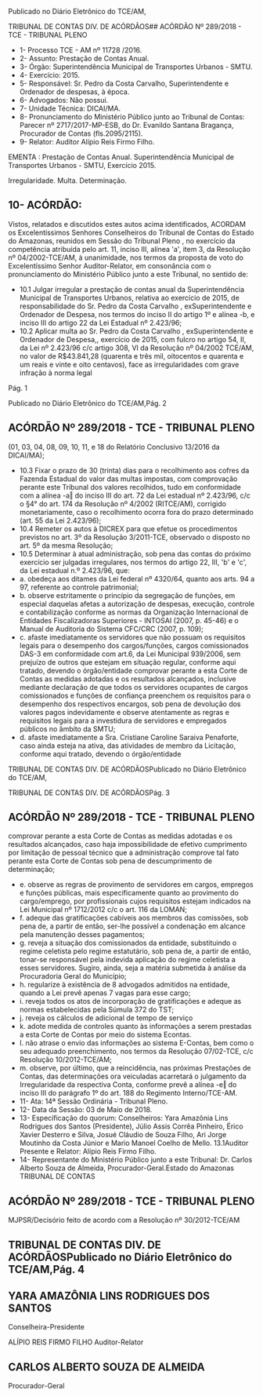 Publicado  no  Diário Eletrônico do TCE/AM,

TRIBUNAL DE CONTAS DIV. DE  ACÓRDÃOS## ACÓRDÃO Nº 289/2018 - TCE - TRIBUNAL PLENO

- 1- Processo TCE - AM nº 11728 /2016.
- 2- Assunto: Prestação de Contas Anual.
- 3- Órgão: Superintendência Municipal de Transportes Urbanos - SMTU.
- 4- Exercício: 2015.
- 5- Responsável: Sr. Pedro  da  Costa Carvalho, Superintendente  e Ordenador  de despesas, à época.
- 6- Advogados: Não possui.
- 7- Unidade Técnica: DICAI/MA.
- 8- Pronunciamento  do Ministério  Público  junto  ao Tribunal  de Contas: Parecer  nº 2717/2017-MP-ESB,  do  Dr.  Evanildo  Santana  Bragança,  Procurador  de  Contas (fls.2095/2115).
- 9- Relator: Auditor Alípio Reis Firmo Filho.

EMENTA : Prestação de Contas Anual. Superintendência Municipal de Transportes Urbanos - SMTU, Exercício 2015.

Irregularidade. Multa. Determinação.

## 10-  ACÓRDÃO:

Vistos, relatados e discutidos estes autos acima identificados, ACORDAM os Excelentíssimos Senhores Conselheiros do Tribunal de Contas do Estado do Amazonas, reunidos em Sessão do Tribunal Pleno , no exercício da competência atribuída pelo art. 11, inciso III, alínea 'a', item 3, da Resolução nº 04/2002-TCE/AM, à unanimidade, nos termos da proposta de voto do Excelentíssimo Senhor Auditor-Relator, em consonância com o pronunciamento do Ministério Público junto a este Tribunal, no sentido de:

- 10.1 Julgar irregular a  prestação de contas anual da Superintendência Municipal de Transportes Urbanos, relativa ao exercício de 2015, de responsabilidade do Sr. Pedro da Costa Carvalho , exSuperintendente e Ordenador de Despesa, nos termos do inciso II do artigo 1º e alínea -b, e inciso III do artigo 22 da Lei Estadual nº 2.423/96;
- 10.2 Aplicar multa ao Sr. Pedro da Costa Carvalho , exSuperintendente e Ordenador de Despesa,, exercício de 2015, com fulcro  no  artigo  54,  II,  da  Lei  nº  2.423/96  c/c  artigo  308,  VI  da Resolução nº 04/2002 TCE/AM, no valor de R$43.841,28 (quarenta e  três  mil,  oitocentos  e  quarenta  e  um  reais  e  vinte  e  oito centavos), face as irregularidades com grave infração à norma legal

Pág. 1

Publicado  no  Diário Eletrônico do TCE/AM,Pág. 2

## ACÓRDÃO Nº 289/2018 - TCE - TRIBUNAL PLENO

(01, 03, 04, 08, 09, 10, 11, e 18 do Relatório Conclusivo 13/2016 da DICAI/MA);

- 10.3 Fixar o prazo de 30 (trinta) dias para o recolhimento aos cofres da Fazenda Estadual do valor das multas impostas, com comprovação perante este Tribunal dos valores recolhidos, tudo em conformidade com  a  alínea  -a‖  do  inciso  III  do  art.  72  da  Lei  estadual  nº 2.423/96,  c/c  o  §4°  do  art.  174  da  Resolução  nº  4/2002  (RITCE/AM),  corrigido  monetariamente,  caso  o  recolhimento  ocorra fora do prazo determinado (art. 55 da Lei 2.423/96);
- 10.4 Remeter  os  autos  à  DICREX  para  que  efetue  os  procedimentos previstos no art. 3º da Resolução 3/2011-TCE, observado o disposto no art. 5º da mesma Resolução;
- 10.5 Determinar à atual administração, sob pena das contas do próximo exercício ser julgadas irregulares, nos termos do artigo 22, III, 'b' e 'c', da Lei estadual n.º 2.423/96, que:
- a. obedeça aos ditames da Lei federal nº 4320/64, quanto aos arts. 94 a 97, referente ao controle patrimonial;
- b. observe estritamente o princípio da segregação de funções, em especial daquelas afetas a autorização de despesas, execução, controle e contabilização conforme as normas da Organização Internacional de Entidades Fiscalizadoras Superiores - INTOSAI (2007, p. 45-46) e o Manual de Auditoria do Sistema CFC/CRC (2007, p. 109);
- c. afaste imediatamente  os  servidores  que  não  possuam  os requisitos legais para o desempenho dos cargos/funções, cargos comissionados  DAS-3  em  conformidade  com  art.6,  da  Lei Municipal  939/2006,  sem  prejuízo  de  outros  que  estejam  em situação regular, conforme aqui tratado, devendo o órgão/entidade  comprovar  perante  a  esta  Corte  de  Contas  as medidas adotadas e os resultados alcançados, inclusive mediante declaração de que todos os servidores ocupantes de cargos  comissionados  e  funções  de  confiança  preenchem  os requisitos  para  o  desempenho  dos  respectivos  encargos,  sob pena de devolução dos valores pagos indevidamente e observe atentamente as regras e requisitos legais para a investidura de servidores e empregados públicos no âmbito da SMTU;
- d. afaste imediatamente a Sra. Cristiane Caroline Saraiva Penaforte, caso ainda esteja na ativa, das atividades de membro da Licitação, conforme aqui tratado, devendo o órgão/entidade

TRIBUNAL DE CONTAS DIV. DE  ACÓRDÃOSPublicado  no  Diário Eletrônico do TCE/AM,

TRIBUNAL DE CONTAS DIV. DE  ACÓRDÃOSPág. 3

## ACÓRDÃO Nº 289/2018 - TCE - TRIBUNAL PLENO

comprovar perante a esta Corte de Contas as medidas adotadas e os resultados alcançados, caso haja impossibilidade de efetivo cumprimento por limitação de pessoal técnico que a administração comprove tal fato perante esta Corte de Contas sob pena de descumprimento de determinação;

- e. observe  as  regras  de  provimento  de  servidores  em  cargos, empregos e funções públicas, mais especificamente quanto ao provimento do cargo/emprego, por profissionais cujos requisitos estejam indicados na Lei Municipal nº 1712/2012 c/c o art. 116 da LOMAN;
- f. adeque das gratificações cabíveis aos membros das comissões, sob pena de, a  partir de  então, ser-lhe  possível  a condenação em alcance pela manutenção desses pagamentos;
- g. reveja a situação dos comissionados da entidade, substituindo o regime celetista pelo regime estatutário, sob pena de, a partir de então, tonar-se responsável pela indevida aplicação do regime celetista a  esses  servidores.  Sugiro,  ainda,  seja a  matéria submetida à análise da Procuradoria Geral do Município;
- h. regularize à existência de 8 advogados admitidos na entidade, quando a Lei prevê apenas 7 vagas para esse cargo;
- i. reveja todos os atos de incorporação de gratificações e adeque as normas estabelecidas pela Súmula 372 do TST;
- j. reveja os cálculos de adicional de tempo de serviço
- k. adote  medida  de  controles  quanto  às  informações  a  serem prestadas a esta Corte de Contas por meio do sistema Econtas.
- l. não atrase o envio das informações ao sistema E-Contas, bem como o seu adequado preenchimento, nos termos da Resolução 07/02-TCE, c/c Resolução 10/2012-TCE/AM;
- m. observe, por último, que a reincidência, nas próximas Prestações de Contas, das determinações ora veiculadas acarretará o julgamento  da  Irregularidade da respectiva Conta, conforme prevê a alínea -e‖ do inciso III do parágrafo 1º do art. 188 do Regimento Interno/TCE-AM.
- 11- Ata: 14ª Sessão Ordinária - Tribunal Pleno.
- 12- Data da Sessão: 03 de Maio de 2018.
- 13- Especificação do quorum: Conselheiros: Yara Amazônia Lins Rodrigues dos Santos (Presidente), Júlio Assis Corrêa Pinheiro, Érico Xavier Desterro e Silva, Josué Cláudio de Souza Filho, Ari Jorge Moutinho da Costa Júnior e Mario Manoel Coelho de Mello. 13.1Auditor Presente e Relator: Alípio Reis Firmo Filho.
- 14- Representante  do  Ministério  Público  junto  a  este  Tribunal: Dr. Carlos  Alberto Souza de Almeida, Procurador-Geral.Estado do Amazonas TRIBUNAL DE CONTAS

## ACÓRDÃO Nº 289/2018 - TCE - TRIBUNAL PLENO

MJPSR/Decisório feito de acordo com a Resolução nº 30/2012-TCE/AM

## TRIBUNAL DE CONTAS DIV. DE  ACÓRDÃOSPublicado  no  Diário Eletrônico do TCE/AM,Pág. 4

## YARA AMAZÔNIA LINS RODRIGUES DOS SANTOS

Conselheira-Presidente

ALÍPIO REIS FIRMO FILHO Auditor-Relator

## CARLOS ALBERTO SOUZA DE ALMEIDA

Procurador-Geral